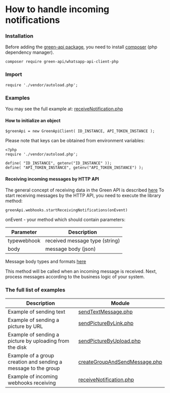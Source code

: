 # How to handle incoming notifications
### Installation

Before adding the [green-api package](https://packagist.org/packages/green-api/whatsapp-api-client-php), you need to install [composer](https://getcomposer.org) (php dependency manager).

```
composer require green-api/whatsapp-api-client-php
```
### Import 
```
require './vendor/autoload.php';
```
### Examples
You may see the full example at: [receiveNotification.php](https://github.com/green-api/whatsapp-api-client-php/blob/master/examples/receiveNotification.php)

#### How to initialize an object

```
$greenApi = new GreenApiClient( ID_INSTANCE, API_TOKEN_INSTANCE );
```
Please note that keys can be obtained from environment variables:
```
<?php
require './vendor/autoload.php';

define( "ID_INSTANCE", getenv("ID_INSTANCE" ));
define( "API_TOKEN_INSTANCE", getenv("API_TOKEN_INSTANCE") );
```

#### Receiving incoming messages by HTTP API

The general concept of receiving data in the Green API is described [here](https://green-api.com/en/docs/api/receiving/)
To start receiving messages by the HTTP API, you need to execute the library method:

```
greenApi.webhooks.startReceivingNotifications(onEvent)
```

onEvent - your method which should contain parameters:

| Parameter   | Description                    |
|-------------|--------------------------------|
| typewebhook | received message type (string) |
| body        | message body (json)            |

Message body types and formats [here](https://green-api.com/en/docs/api/receiving/notifications-format/)

This method will be called when an incoming message is received. Next, process messages according to the business logic of your system.

### The full list of examples

| Description                                                    | Module                                                                                                                                   |
|----------------------------------------------------------------|------------------------------------------------------------------------------------------------------------------------------------------|
| Example of sending text                                        | [sendTextMessage.php](https://github.com/green-api/whatsapp-api-client-php/blob/master/examples/sendTextMessage.php)                     |
| Example of sending a picture by URL                            | [sendPictureByLink.php](https://github.com/green-api/whatsapp-api-client-php/blob/master/examples/sendPictureByLink.php)                 |
| Example of sending a picture by uploading from the disk        | [sendPictureByUpload.php](https://github.com/green-api/whatsapp-api-client-php/blob/master/examples/sendPictureByUpload.php)             |
| Example of a group creation and sending a message to the group | [createGroupAndSendMessage.php](https://github.com/green-api/whatsapp-api-client-php/blob/master/examples/createGroupAndSendMessage.php) |
| Example of incoming webhooks receiving                         | [receiveNotification.php](https://github.com/green-api/whatsapp-api-client-php/blob/master/examples/receiveNotification.php)             |
